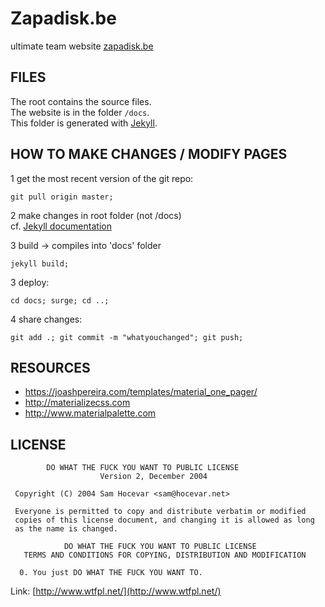 Zapadisk.be
=================

ultimate team website [zapadisk.be](http://zapadisk.be/)


FILES
--------------

The root contains the source files.  
The website is in the folder `/docs`.  
This folder is generated with [Jekyll](https://jekyllrb.com/).  



HOW TO MAKE CHANGES / MODIFY PAGES
--------------

1  get the most recent version of the git repo:  

    git pull origin master;
	
2  make changes in root folder (not /docs)  
cf. [Jekyll documentation](https://jekyllrb.com/)  

3 build -> compiles into 'docs' folder

    jekyll build;
    
3 deploy:	

    cd docs; surge; cd ..;
	
4 share changes: 

    git add .; git commit -m "whatyouchanged"; git push;



    

RESOURCES
--------------

- https://joashpereira.com/templates/material_one_pager/
- http://materializecss.com
- http://www.materialpalette.com


LICENSE
--------------

```
        DO WHAT THE FUCK YOU WANT TO PUBLIC LICENSE 
                    Version 2, December 2004 

 Copyright (C) 2004 Sam Hocevar <sam@hocevar.net> 

 Everyone is permitted to copy and distribute verbatim or modified 
 copies of this license document, and changing it is allowed as long 
 as the name is changed. 

            DO WHAT THE FUCK YOU WANT TO PUBLIC LICENSE 
   TERMS AND CONDITIONS FOR COPYING, DISTRIBUTION AND MODIFICATION 

  0. You just DO WHAT THE FUCK YOU WANT TO.
```

Link: [http://www.wtfpl.net/](http://www.wtfpl.net/)